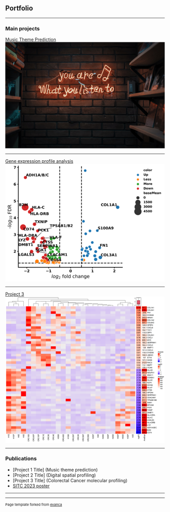 ## Portfolio

---

### Main projects

[Music Theme Prediction](/pdf/Music_Theme_Prediction_Model.pdf)
<img src="images/m1.jpg?raw=true"/>

---
[Gene expression profile analysis](/pdf/DSP_GSanalysis.pdf)
<img src="images/volcanoG3.png?raw=true"/>

---
[Project 3 ](/images/heatmap_CRC_H4a.png)
<img src="images/heatmap_CRC_H4a.png?raw=true"/>

---

### Publications

- [Project 1 Title] (Music theme prediction)
- [Project 2 Title] (Digital spatial profiling)
- [Project 3 Title] (Colorectal Cancer molecular profiling)
- [SITC 2023 poster](/pdf/SITC_CRCmutations188_2023.pdf)


---




---
<p style="font-size:11px">Page template forked from <a href="https://github.com/evanca/quick-portfolio">evanca</a></p>
<!-- Remove above link if you don't want to attibute -->
